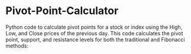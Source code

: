 # Pivot-Point-Calculator

 Python code to calculate pivot points for a stock or index using the High, Low, and Close prices of the previous day. This code calculates the pivot point, support, and resistance levels for both the traditional and Fibonacci methods:
